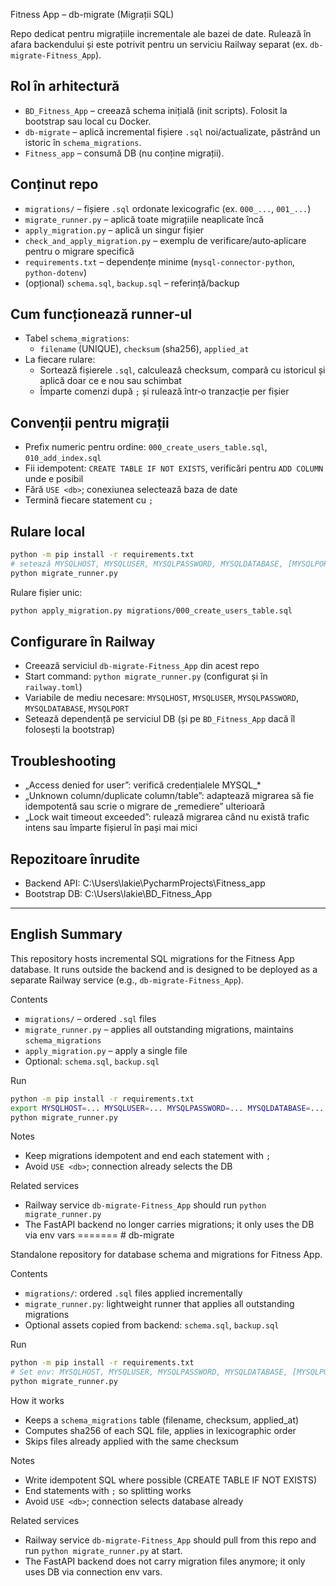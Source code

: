  Fitness App – db-migrate (Migrații SQL)

Repo dedicat pentru migrațiile incrementale ale bazei de date. Rulează în afara backendului și este potrivit pentru un serviciu Railway separat (ex. `db-migrate-Fitness_App`).

## Rol în arhitectură
- `BD_Fitness_App` – creează schema inițială (init scripts). Folosit la bootstrap sau local cu Docker.
- `db-migrate` – aplică incremental fișiere `.sql` noi/actualizate, păstrând un istoric în `schema_migrations`.
- `Fitness_app` – consumă DB (nu conține migrații).

## Conținut repo
- `migrations/` – fișiere `.sql` ordonate lexicografic (ex. `000_...`, `001_...`)
- `migrate_runner.py` – aplică toate migrațiile neaplicate încă
- `apply_migration.py` – aplică un singur fișier
- `check_and_apply_migration.py` – exemplu de verificare/auto‑aplicare pentru o migrare specifică
- `requirements.txt` – dependențe minime (`mysql-connector-python`, `python-dotenv`)
- (opțional) `schema.sql`, `backup.sql` – referință/backup

## Cum funcționează runner‑ul
- Tabel `schema_migrations`:
  - `filename` (UNIQUE), `checksum` (sha256), `applied_at`
- La fiecare rulare:
  - Sortează fișierele `.sql`, calculează checksum, compară cu istoricul și aplică doar ce e nou sau schimbat
  - Împarte comenzi după `;` și rulează într‑o tranzacție per fișier

## Convenții pentru migrații
- Prefix numeric pentru ordine: `000_create_users_table.sql`, `010_add_index.sql`
- Fii idempotent: `CREATE TABLE IF NOT EXISTS`, verificări pentru `ADD COLUMN` unde e posibil
- Fără `USE <db>`; conexiunea selectează baza de date
- Termină fiecare statement cu `;`

## Rulare local
```bash
python -m pip install -r requirements.txt
# setează MYSQLHOST, MYSQLUSER, MYSQLPASSWORD, MYSQLDATABASE, [MYSQLPORT]
python migrate_runner.py
```

Rulare fișier unic:
```bash
python apply_migration.py migrations/000_create_users_table.sql
```

## Configurare în Railway
- Creează serviciul `db-migrate-Fitness_App` din acest repo
- Start command: `python migrate_runner.py` (configurat și în `railway.toml`)
- Variabile de mediu necesare: `MYSQLHOST`, `MYSQLUSER`, `MYSQLPASSWORD`, `MYSQLDATABASE`, `MYSQLPORT`
- Setează dependență pe serviciul DB (și pe `BD_Fitness_App` dacă îl folosești la bootstrap)

## Troubleshooting
- „Access denied for user”: verifică credențialele MYSQL_*
- „Unknown column/duplicate column/table”: adaptează migrarea să fie idempotentă sau scrie o migrare de „remediere” ulterioară
- „Lock wait timeout exceeded”: rulează migrarea când nu există trafic intens sau împarte fișierul în pași mai mici

## Repozitoare înrudite
- Backend API: C:\Users\lakie\PycharmProjects\Fitness_app
- Bootstrap DB: C:\Users\lakie\BD_Fitness_App

---

## English Summary

This repository hosts incremental SQL migrations for the Fitness App database. It runs outside the backend and is designed to be deployed as a separate Railway service (e.g., `db-migrate-Fitness_App`).

Contents
- `migrations/` – ordered `.sql` files
- `migrate_runner.py` – applies all outstanding migrations, maintains `schema_migrations`
- `apply_migration.py` – apply a single file
- Optional: `schema.sql`, `backup.sql`

Run
```bash
python -m pip install -r requirements.txt
export MYSQLHOST=... MYSQLUSER=... MYSQLPASSWORD=... MYSQLDATABASE=... MYSQLPORT=3306
python migrate_runner.py
```

Notes
- Keep migrations idempotent and end each statement with `;`
- Avoid `USE <db>`; connection already selects the DB

Related services
- Railway service `db-migrate-Fitness_App` should run `python migrate_runner.py`
- The FastAPI backend no longer carries migrations; it only uses the DB via env vars
=======
﻿# db-migrate

Standalone repository for database schema and migrations for Fitness App.

Contents
- `migrations/`: ordered `.sql` files applied incrementally
- `migrate_runner.py`: lightweight runner that applies all outstanding migrations
- Optional assets copied from backend: `schema.sql`, `backup.sql`

Run
```bash
python -m pip install -r requirements.txt
# Set env: MYSQLHOST, MYSQLUSER, MYSQLPASSWORD, MYSQLDATABASE, [MYSQLPORT]
python migrate_runner.py
```

How it works
- Keeps a `schema_migrations` table (filename, checksum, applied_at)
- Computes sha256 of each SQL file, applies in lexicographic order
- Skips files already applied with the same checksum

Notes
- Write idempotent SQL where possible (CREATE TABLE IF NOT EXISTS)
- End statements with `;` so splitting works
- Avoid `USE <db>`; connection selects database already

Related services
- Railway service `db-migrate-Fitness_App` should pull from this repo and run `python migrate_runner.py` at start.
- The FastAPI backend does not carry migration files anymore; it only uses DB via connection env vars.
